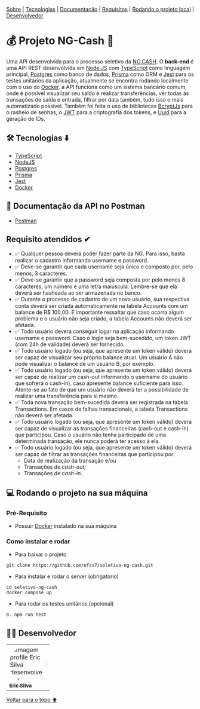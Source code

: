 <p id="voltar">
<a href="#sobre">Sobre</a> |
<a href="#tecnologias">Tecnologias</a> |
<a href="#documentação">Documentação</a> |
<a href="#requisitos">Requisitos</a> |
<a href="#local">Rodando o projeto local</a> |
<a href="#desenvolvedor">Desenvolvedor</a>
</p>

<h1 id="sobre">💰 Projeto NG-Cash 💸</h1>

Uma API desenvolvida para o processo seletivo da [NG.CASH](https://ng.cash/). O **back-end** é uma API REST desenvolvida em [Node.JS](https://nodejs.org/en/) com [TypeScript](https://www.typescriptlang.org/) como linguagem principal, [Postgres](https://www.postgresql.org/) como banco de dados, [Prisma](https://www.prisma.io/) como ORM e [Jest](https://jestjs.io/pt-BR/) para os testes unitários da aplicação, atualmente se encontra rodando localmente com o uso do [Docker](https://docs.docker.com/). a API funciona como um sistema bancário comum, onde é possível visualizar seu saldo e realizar transferências, ver todas as transações de saída e entrada, filtrar por data também, tudo isso o mais automatizado possível. Também foi feita o uso de bibliotecas [BcryptJs](https://www.npmjs.com/package/bcryptjs) para o rasheio de senhas, o [JWT](https://jwt.io/introduction) para a criptografia dos tokens, e [Uuid](https://www.npmjs.com/package/uuid) para a geração de IDs.

<h2 id="tecnologias">🛠 Tecnologias ⬇️</h2>

- [TypeScript](https://www.typescriptlang.org/)
- [NodeJS](https://nodejs.org/en/docs/)
- [Postgres](https://www.postgresql.org/)
- [Prisma](https://www.prisma.io/)
- [Jest](https://jestjs.io/pt-BR/docs/api)
- [Docker](https://docs.docker.com/)

<h2 id="documentação">📃 Documentação da API no Postman</h2>

- [Postman](https://documenter.getpostman.com/view/20351432/2s8YmUKyvL)

<h2 id="requisitos">Requisito atendidos ✔</h2>

- ✅ Qualquer pessoa deverá poder fazer parte da NG. Para isso, basta realizar o cadastro informando username e password.
- ✅ Deve-se garantir que cada username seja único e composto por, pelo menos, 3 caracteres.
- ✅ Deve-se garantir que a password seja composta por pelo menos 8 caracteres, um número e uma letra maiúscula. Lembre-se que ela deverá ser hasheada ao ser armazenada no banco.
- ✅ Durante o processo de cadastro de um novo usuário, sua respectiva conta deverá ser criada automaticamente na tabela Accounts com um balance de R$ 100,00. É importante ressaltar que caso ocorra algum problema e o usuário não seja criado,  a tabela Accounts não deverá ser afetada.
- ✅ Todo usuário deverá conseguir logar na aplicação informando username e password. Caso o login seja bem-sucedido, um token JWT (com 24h de validade) deverá ser fornecido.
- ✅ Todo usuário logado (ou seja, que apresente um token válido) deverá ser capaz de visualizar seu próprio balance atual. Um usuário A não pode visualizar o balance de um usuário B, por exemplo.
- ✅ Todo usuário logado (ou seja, que apresente um token válido) deverá ser capaz de realizar um cash-out informando o username do usuário que sofrerá o cash-in), caso apresente balance suficiente para isso. Atente-se ao fato de que um usuário não deverá ter a possibilidade de realizar uma transferência para si mesmo.
- ✅ Toda nova transação bem-sucedida deverá ser registrada na tabela Transactions. Em casos de falhas transacionais, a tabela Transactions não deverá ser afetada.
- ✅ Todo usuário logado (ou seja, que apresente um token válido) deverá ser capaz de visualizar as transações financeiras (cash-out e cash-in) que participou. Caso o usuário não tenha participado de uma determinada transação, ele nunca poderá ter acesso à ela.
- ✅ Todo usuário logado (ou seja, que apresente um token válido) deverá ser capaz de filtrar as transações financeiras que participou por:
    - Data de realização da transação e/ou
    - Transações de *cash-out;*
    - Transações de *cash-in.*


<h2 id="local"> 💻 Rodando o projeto na sua máquina</h2>

### Pré-Requisito
- Possuir [Docker](https://docs.docker.com/) instalado na sua máquina 
### Como instalar e rodar
* Para baixar o projeto
```
git clone https://github.com/efss7/seletivo-ng-cash.git
```
* Para instalar e rodar o server (obrigatório)

```
cd seletivo-ng-cash
docker compose up
```
* Para rodar os testes unitários (opcional)
```
8. npm run test
```
<h2 id="desenvolvedor">👨‍💻 Desenvolvedor</h2>


<table>
<td><a href="https://github.com/efss7"><img style="border-radius: 50%;" src="https://avatars.githubusercontent.com/u/99001809?v=4" width="100px;" alt="Imagem profile Eric Silva desenvolvedor"/><br /><sub><b>Eric Silva </b></sub></a><br />
</table>

<a href="#voltar">Voltar para o topo ⬆️</a>

